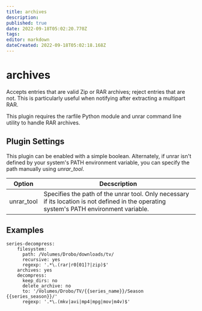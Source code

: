 ```yaml
---
title: archives
description: 
published: true
date: 2022-09-18T05:02:20.770Z
tags: 
editor: markdown
dateCreated: 2022-09-18T05:02:18.168Z
---
```


# archives
Accepts entries that are valid Zip or RAR archives; reject entries that are not. This is particularly useful when notifying after extracting a multipart RAR.

This plugin requires the rarfile Python module and unrar command line utility to handle RAR
archives.

## Plugin Settings
This plugin can be enabled with a simple boolean. Alternately, if unrar isn't defined by your system's PATH environment variable, you can specify the path manually using *unrar_tool*.


| **Option** | **Decscription** |
| --- | --- |
| unrar_tool | Specifies the path of the unrar tool. Only necessary if its location is not defined in the operating system's PATH environment variable. |

## Examples
```
series-decompress:
    filesystem:
      path: /Volumes/Drobo/downloads/tv/
      recursive: yes
      regexp: '.*\.(rar|r0[01]?|zip)$'
    archives: yes
    decompress:
      keep_dirs: no
      delete_archive: no
      to: '/Volumes/Drobo/TV/{{series_name}}/Season {{series_season}}/'
      regexp: '.*\.(mkv|avi|mp4|mpg|mov|m4v)$'
```
